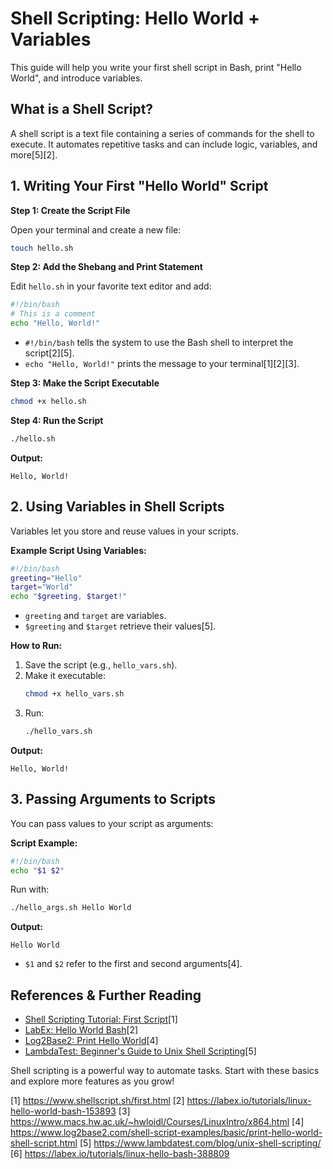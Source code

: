 # Shell Scripting: Hello World + Variables

This guide will help you write your first shell script in Bash, print "Hello World", and introduce variables.

## What is a Shell Script?

A shell script is a text file containing a series of commands for the shell to execute. It automates repetitive tasks and can include logic, variables, and more[5][2].

## 1. Writing Your First "Hello World" Script

**Step 1: Create the Script File**

Open your terminal and create a new file:

```bash
touch hello.sh
```

**Step 2: Add the Shebang and Print Statement**

Edit `hello.sh` in your favorite text editor and add:

```bash
#!/bin/bash
# This is a comment
echo "Hello, World!"
```
- `#!/bin/bash` tells the system to use the Bash shell to interpret the script[2][5].
- `echo "Hello, World!"` prints the message to your terminal[1][2][3].

**Step 3: Make the Script Executable**

```bash
chmod +x hello.sh
```

**Step 4: Run the Script**

```bash
./hello.sh
```

**Output:**
```
Hello, World!
```

## 2. Using Variables in Shell Scripts

Variables let you store and reuse values in your scripts.

**Example Script Using Variables:**

```bash
#!/bin/bash
greeting="Hello"
target="World"
echo "$greeting, $target!"
```
- `greeting` and `target` are variables.
- `$greeting` and `$target` retrieve their values[5].

**How to Run:**
1. Save the script (e.g., `hello_vars.sh`).
2. Make it executable:  
   ```bash
   chmod +x hello_vars.sh
   ```
3. Run:  
   ```bash
   ./hello_vars.sh
   ```
**Output:**
```
Hello, World!
```

## 3. Passing Arguments to Scripts

You can pass values to your script as arguments:

**Script Example:**
```bash
#!/bin/bash
echo "$1 $2"
```
Run with:
```bash
./hello_args.sh Hello World
```
**Output:**
```
Hello World
```
- `$1` and `$2` refer to the first and second arguments[4].

## References & Further Reading

- [Shell Scripting Tutorial: First Script](https://www.shellscript.sh/first.html)[1]
- [LabEx: Hello World Bash](https://labex.io/tutorials/linux-hello-world-bash-153893)[2]
- [Log2Base2: Print Hello World](https://www.log2base2.com/shell-script-examples/basic/print-hello-world-shell-script.html)[4]
- [LambdaTest: Beginner's Guide to Unix Shell Scripting](https://www.lambdatest.com/blog/unix-shell-scripting/)[5]

Shell scripting is a powerful way to automate tasks. Start with these basics and explore more features as you grow!

[1] https://www.shellscript.sh/first.html
[2] https://labex.io/tutorials/linux-hello-world-bash-153893
[3] https://www.macs.hw.ac.uk/~hwloidl/Courses/LinuxIntro/x864.html
[4] https://www.log2base2.com/shell-script-examples/basic/print-hello-world-shell-script.html
[5] https://www.lambdatest.com/blog/unix-shell-scripting/
[6] https://labex.io/tutorials/linux-hello-bash-388809
